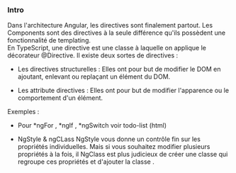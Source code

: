 ### Intro


Dans l'architecture Angular, les directives sont finalement partout. Les Components sont des directives à la seule différence qu'ils possèdent une fonctionnalité de templating.
<br>En TypeScript, une directive est une classe à laquelle on applique le décorateur @Directive. Il existe deux sortes de directives :

* Les directives structurelles : Elles ont pour but de modifier le DOM en ajoutant, enlevant ou replaçant un élément du DOM. 

* Les attribute directives : Elles ont pour but de modifier l'apparence ou le comportement d'un élément.

Exemples :

* Pour *ngFor , *ngIf , *ngSwitch voir todo-list (html)

* NgStyle & ngCLass
NgStyle vous donne un contrôle fin sur les propriétés individuelles. Mais si vous souhaitez modifier plusieurs propriétés à la fois, il NgClass est plus judicieux de créer une classe qui regroupe ces propriétés et d'ajouter la classe .


